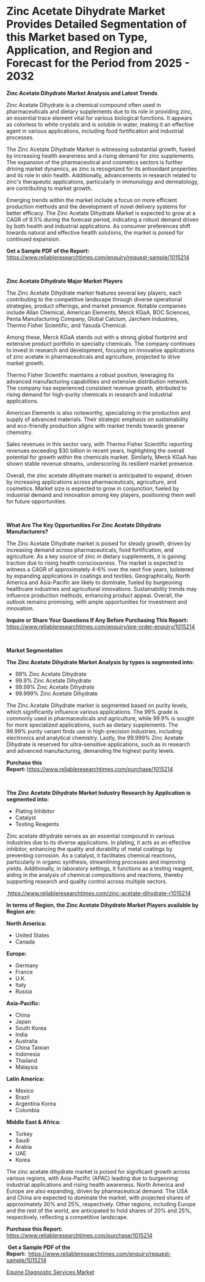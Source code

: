 <p><h1>Zinc Acetate Dihydrate Market Provides Detailed Segmentation of this Market based on Type, Application, and Region and Forecast for the Period from 2025 - 2032</h1></p><p><strong>Zinc Acetate Dihydrate Market Analysis and Latest Trends</strong></p>
<p><p>Zinc Acetate Dihydrate is a chemical compound often used in pharmaceuticals and dietary supplements due to its role in providing zinc, an essential trace element vital for various biological functions. It appears as colorless to white crystals and is soluble in water, making it an effective agent in various applications, including food fortification and industrial processes.</p><p>The Zinc Acetate Dihydrate Market is witnessing substantial growth, fueled by increasing health awareness and a rising demand for zinc supplements. The expansion of the pharmaceutical and cosmetics sectors is further driving market dynamics, as zinc is recognized for its antioxidant properties and its role in skin health. Additionally, advancements in research related to zinc's therapeutic applications, particularly in immunology and dermatology, are contributing to market growth.</p><p>Emerging trends within the market include a focus on more efficient production methods and the development of novel delivery systems for better efficacy. The Zinc Acetate Dihydrate Market is expected to grow at a CAGR of 9.5% during the forecast period, indicating a robust demand driven by both health and industrial applications. As consumer preferences shift towards natural and effective health solutions, the market is poised for continued expansion.</p></p>
<p><strong>Get a Sample PDF of the Report:&nbsp;</strong> <a href="https://www.reliableresearchtimes.com/enquiry/request-sample/1015214?utm_campaign=2237&utm_medium=2&utm_source=Github&utm_content=ia&utm_term=06032025&utm_id=zinc-acetate-dihydrate">https://www.reliableresearchtimes.com/enquiry/request-sample/1015214</a></p>
<p>&nbsp;</p>
<p><strong>Zinc Acetate Dihydrate Major Market Players</strong></p>
<p><p>The Zinc Acetate Dihydrate market features several key players, each contributing to the competitive landscape through diverse operational strategies, product offerings, and market presence. Notable companies include Allan Chemical, American Elements, Merck KGaA, BOC Sciences, Penta Manufacturing Company, Global Calcium, Jarchem Industries, Thermo Fisher Scientific, and Yasuda Chemical.</p><p>Among these, Merck KGaA stands out with a strong global footprint and extensive product portfolio in specialty chemicals. The company continues to invest in research and development, focusing on innovative applications of zinc acetate in pharmaceuticals and agriculture, projected to drive market growth.</p><p>Thermo Fisher Scientific maintains a robust position, leveraging its advanced manufacturing capabilities and extensive distribution network. The company has experienced consistent revenue growth, attributed to rising demand for high-purity chemicals in research and industrial applications.</p><p>American Elements is also noteworthy, specializing in the production and supply of advanced materials. Their strategic emphasis on sustainability and eco-friendly production aligns with market trends towards greener chemistry.</p><p>Sales revenues in this sector vary, with Thermo Fisher Scientific reporting revenues exceeding $30 billion in recent years, highlighting the overall potential for growth within the chemicals market. Similarly, Merck KGaA has shown stable revenue streams, underscoring its resilient market presence.</p><p>Overall, the zinc acetate dihydrate market is anticipated to expand, driven by increasing applications across pharmaceuticals, agriculture, and cosmetics. Market size is expected to grow in conjunction, fueled by industrial demand and innovation among key players, positioning them well for future opportunities.</p></p>
<p>&nbsp;</p>
<p><strong>What Are The Key Opportunities For Zinc Acetate Dihydrate Manufacturers?</strong></p>
<p><p>The Zinc Acetate Dihydrate market is poised for steady growth, driven by increasing demand across pharmaceuticals, food fortification, and agriculture. As a key source of zinc in dietary supplements, it is gaining traction due to rising health consciousness. The market is expected to witness a CAGR of approximately 4-6% over the next five years, bolstered by expanding applications in coatings and textiles. Geographically, North America and Asia-Pacific are likely to dominate, fueled by burgeoning healthcare industries and agricultural innovations. Sustainability trends may influence production methods, enhancing product appeal. Overall, the outlook remains promising, with ample opportunities for investment and innovation.</p></p>
<p><strong>Inquire or Share Your Questions If Any Before Purchasing This Report:</strong> <a href="https://www.reliableresearchtimes.com/enquiry/pre-order-enquiry/1015214?utm_campaign=2237&utm_medium=2&utm_source=Github&utm_content=ia&utm_term=06032025&utm_id=zinc-acetate-dihydrate">https://www.reliableresearchtimes.com/enquiry/pre-order-enquiry/1015214</a></p>
<p>&nbsp;</p>
<p><strong>Market Segmentation</strong></p>
<p><strong>The Zinc Acetate Dihydrate Market Analysis by types is segmented into:</strong></p>
<p><ul><li>99% Zinc Acetate Dihydrate</li><li>99.9% Zinc Acetate Dihydrate</li><li>99.99% Zinc Acetate Dihydrate</li><li>99.999% Zinc Acetate Dihydrate</li></ul></p>
<p><p>The Zinc Acetate Dihydrate market is segmented based on purity levels, which significantly influence various applications. The 99% grade is commonly used in pharmaceuticals and agriculture, while 99.9% is sought for more specialized applications, such as dietary supplements. The 99.99% purity variant finds use in high-precision industries, including electronics and analytical chemistry. Lastly, the 99.999% Zinc Acetate Dihydrate is reserved for ultra-sensitive applications, such as in research and advanced manufacturing, demanding the highest purity levels.</p></p>
<p><strong>Purchase this Report:&nbsp;</strong><a href="https://www.reliableresearchtimes.com/purchase/1015214?utm_campaign=2237&utm_medium=2&utm_source=Github&utm_content=ia&utm_term=06032025&utm_id=zinc-acetate-dihydrate">https://www.reliableresearchtimes.com/purchase/1015214</a></p>
<p>&nbsp;</p>
<p><strong>The Zinc Acetate Dihydrate Market Industry Research by Application is segmented into:</strong></p>
<p><ul><li>Plating Inhibitor</li><li>Catalyst</li><li>Testing Reagents</li></ul></p>
<p><p>Zinc acetate dihydrate serves as an essential compound in various industries due to its diverse applications. In plating, it acts as an effective inhibitor, enhancing the quality and durability of metal coatings by preventing corrosion. As a catalyst, it facilitates chemical reactions, particularly in organic synthesis, streamlining processes and improving yields. Additionally, in laboratory settings, it functions as a testing reagent, aiding in the analysis of chemical compositions and reactions, thereby supporting research and quality control across multiple sectors.</p></p>
<p><a href="https://www.reliableresearchtimes.com/zinc-acetate-dihydrate-r1015214?utm_campaign=2237&utm_medium=2&utm_source=Github&utm_content=ia&utm_term=06032025&utm_id=zinc-acetate-dihydrate">&nbsp;https://www.reliableresearchtimes.com/zinc-acetate-dihydrate-r1015214</a></p>
<p><strong>In terms of Region, the Zinc Acetate Dihydrate Market Players available by Region are:</strong></p>
<p>
    <p> <strong> North America: </strong>
        <ul>
            <li>United States</li>
            <li>Canada</li>
        </ul>
        </p> 
    <p> <strong> Europe: </strong>
        <ul>
            <li>Germany</li>
            <li>France</li>
            <li>U.K.</li>
            <li>Italy</li>
            <li>Russia</li>
        </ul>
        </p> 
    <p> <strong> Asia-Pacific: </strong>
        <ul>
            <li>China</li>
            <li>Japan</li>
            <li>South Korea</li>
            <li>India</li>
            <li>Australia</li>
            <li>China Taiwan</li>
            <li>Indonesia</li>
            <li>Thailand</li>
            <li>Malaysia</li>
        </ul>
        </p> 
    <p> <strong> Latin America: </strong>
        <ul>
            <li>Mexico</li>
            <li>Brazil</li>
            <li>Argentina Korea</li>
            <li>Colombia</li>
        </ul>
        </p> 
    <p> <strong> Middle East & Africa: </strong>
        <ul>
            <li>Turkey</li>
            <li>Saudi</li>
            <li>Arabia</li>
            <li>UAE</li>
            <li>Korea</li>
        </ul>
    </p>
    </p>
<p><p>The zinc acetate dihydrate market is poised for significant growth across various regions, with Asia-Pacific (APAC) leading due to burgeoning industrial applications and rising health awareness. North America and Europe are also expanding, driven by pharmaceutical demand. The USA and China are expected to dominate the market, with projected shares of approximately 30% and 25%, respectively. Other regions, including Europe and the rest of the world, are anticipated to hold shares of 20% and 25%, respectively, reflecting a competitive landscape.</p></p>
<p><strong>Purchase this Report: </strong><a href="https://www.reliableresearchtimes.com/purchase/1015214?utm_campaign=2237&utm_medium=2&utm_source=Github&utm_content=ia&utm_term=06032025&utm_id=zinc-acetate-dihydrate">https://www.reliableresearchtimes.com/purchase/1015214</a></p>
<p>&nbsp;<strong>Get a Sample PDF of the Report:&nbsp;&nbsp;</strong><a href="https://www.reliableresearchtimes.com/enquiry/request-sample/1015214?utm_campaign=2237&utm_medium=2&utm_source=Github&utm_content=ia&utm_term=06032025&utm_id=zinc-acetate-dihydrate">https://www.reliableresearchtimes.com/enquiry/request-sample/1015214</a></p>
<p><strong></strong></p>
<p><p><a href="https://github.com/mcfred89/Market-Research-Report-List-1/blob/main/equine-diagnostic-services-market.md?utm_campaign=2237&utm_medium=2&utm_source=Github&utm_content=ia&utm_term=06032025&utm_id=zinc-acetate-dihydrate">Equine Diagnostic Services Market</a></p></p>